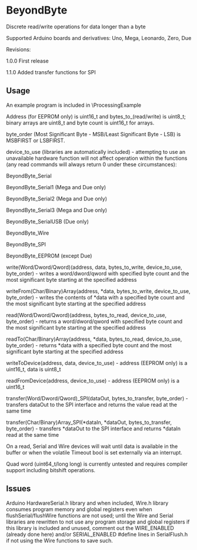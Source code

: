 # BeyondByte
Discrete read/write operations for data longer than a byte

Supported Arduino boards and derivatives: Uno, Mega, Leonardo, Zero, Due

Revisions:

1.0.0	First release

1.1.0 Added transfer functions for SPI

## Usage

An example program is included in \ProcessingExample

Address (for EEPROM only) is uint16_t and bytes_to_(read/write) is uint8_t; binary arrays are uint8_t and byte count is uint16_t for arrays.

byte_order (Most Significant Byte - MSB/Least Significant Byte - LSB) is MSBFIRST or LSBFIRST.

device_to_use (libraries are automatically included) - attempting to use an unavailable hardware function will not affect operation within the functions (any read commands will always return 0 under these circumstances):

BeyondByte_Serial

BeyondByte_Serial1 (Mega and Due only)

BeyondByte_Serial2 (Mega and Due only)

BeyondByte_Serial3 (Mega and Due only)

BeyondByte_SerialUSB (Due only)

BeyondByte_Wire

BeyondByte_SPI

BeyondByte_EEPROM (except Due)

write(Word/Dword/Qword)(address, data, bytes_to_write, device_to_use, byte_order) - writes a word/dword/qword with specified byte count and the most significant byte starting at the specified address

writeFrom(Char/Binary)Array(address, *data, bytes_to_write, device_to_use, byte_order) - writes the contents of *data with a specified byte count and the most significant byte starting at the specified address

read(Word/Dword/Qword)(address, bytes_to_read, device_to_use, byte_order) - returns a word/dword/qword with specified byte count and the most significant byte starting at the specified address

readTo(Char/Binary)Array(address, *data, bytes_to_read, device_to_use, byte_order) - returns *data with a specified byte count and the most significant byte starting at the specified address

writeToDevice(address, data, device_to_use) - address (EEPROM only) is a uint16_t, data is uint8_t

readFromDevice(address, device_to_use) - address (EEPROM only) is a uint16_t

transfer(Word/Dword/Qword)_SPI(dataOut, bytes_to_transfer, byte_order) - transfers dataOut to the SPI interface and returns the value read at the same time

transfer(Char/Binary)Array_SPI(*dataIn, *dataOut, bytes_to_transfer, byte_order) - transfers *dataOut to the SPI interface and returns *dataIn read at the same time

On a read, Serial and Wire devices will wait until data is available in the buffer or when the volatile Timeout bool is set externally via an interrupt.

Quad word (uint64_t/long long) is currently untested and requires compiler support including bitshift operations.

## Issues

Arduino HardwareSerial.h library and when included, Wire.h library consumes program memory and global registers even when flushSerial/flushWire functions are not used; until the Wire and Serial libraries are rewritten to not use any program storage and global registers if this library is included and unused, comment out the WIRE_ENABLED (already done here) and/or SERIAL_ENABLED #define lines in SerialFlush.h if not using the Wire functions to save such.